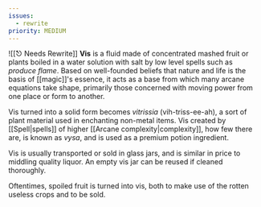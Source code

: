 ```yaml
---
issues:
  - rewrite
priority: MEDIUM
---
```

![[⎋ Needs Rewrite]]
**Vis** is a fluid made of concentrated mashed fruit or plants boiled in a water solution with salt by low level spells such as *produce flame*. Based on well-founded beliefs that nature and life is the basis of [[magic]]'s essence, it acts as a base from which many arcane equations take shape, primarily those concerned with moving power from one place or form to another.

Vis turned into a solid form becomes *vitrissia* (vih-triss-ee-ah), a sort of plant material used in enchanting non-metal items. Vis created by [[Spell|spells]] of higher [[Arcane complexity|complexity]], how few there are, is known as *vysa*, and is used as a premium potion ingredient.

Vis is usually transported or sold in glass jars, and is similar in price to middling quality liquor. An empty vis jar can be reused if cleaned thoroughly.

Oftentimes, spoiled fruit is turned into vis, both to make use of the rotten useless crops and to be sold.